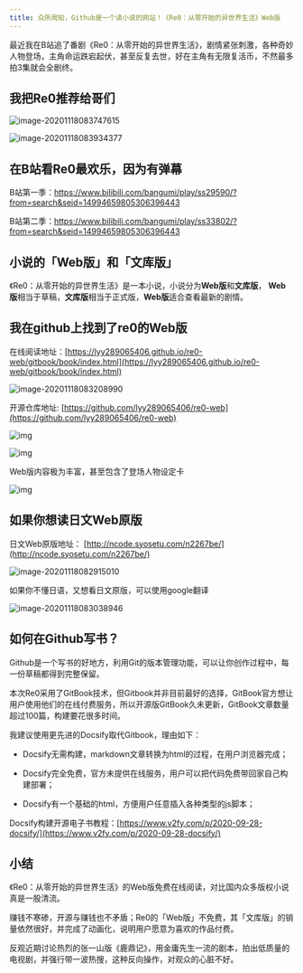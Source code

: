 ```yaml
---
title: 众所周知，Github是一个读小说的网站！《Re0：从零开始的异世界生活》Web版
---
```




最近我在B站追了番剧《Re0：从零开始的异世界生活》，剧情紧张刺激，各种奇妙人物登场，主角命运跌宕起伏，甚至反复去世，好在主角有无限复活币，不然最多拍3集就会全剧终。



## 我把Re0推荐给哥们



![image-20201118083747615](https://www.v2fy.com/asset/0i/jikemiji/jikemiji-md/2020-11-18-re0.assets/image-20201118083747615.png)



![image-20201118083934377](https://www.v2fy.com/asset/0i/jikemiji/jikemiji-md/2020-11-18-re0.assets/image-20201118083934377.png)



## 在B站看Re0最欢乐，因为有弹幕



B站第一季：https://www.bilibili.com/bangumi/play/ss29590/?from=search&seid=14994659805306396443



B站第二季：https://www.bilibili.com/bangumi/play/ss33802/?from=search&seid=14994659805306396443



## 小说的「Web版」和「文库版」



《Re0：从零开始的异世界生活》是一本小说，小说分为**Web版**和**文库版**， **Web版**相当于草稿，**文库版**相当于正式版，**Web版**适合查看最新的剧情。





## 我在github上找到了re0的Web版

在线阅读地址：[https://lyy289065406.github.io/re0-web/gitbook/book/index.html](https://lyy289065406.github.io/re0-web/gitbook/book/index.html)



![image-20201118083208990](https://www.v2fy.com/asset/0i/jikemiji/jikemiji-md/2020-11-18-re0.assets/image-20201118083208990.png)

开源仓库地址: [https://github.com/lyy289065406/re0-web](https://github.com/lyy289065406/re0-web)



![img](https://www.v2fy.com/asset/0i/jikemiji/jikemiji-md/2020-11-18-re0.assets/index.jpg)

![img](https://www.v2fy.com/asset/0i/jikemiji/jikemiji-md/2020-11-18-re0.assets/00-b.jpg)



Web版内容极为丰富，甚至包含了登场人物设定卡

![img](https://www.v2fy.com/asset/0i/jikemiji/jikemiji-md/2020-11-18-re0.assets/Rem.jpg)



## 如果你想读日文Web原版



日文Web原版地址： [http://ncode.syosetu.com/n2267be/](http://ncode.syosetu.com/n2267be/)



![image-20201118082915010](https://www.v2fy.com/asset/0i/jikemiji/jikemiji-md/2020-11-18-re0.assets/image-20201118082915010.png)

如果你不懂日语，又想看日文原版，可以使用google翻译

![image-20201118083038946](https://www.v2fy.com/asset/0i/jikemiji/jikemiji-md/2020-11-18-re0.assets/image-20201118083038946.png)



## 如何在Github写书？



Github是一个写书的好地方，利用Git的版本管理功能，可以让你创作过程中，每一份草稿都得到完整保留。



本次Re0采用了GitBook技术，但Gitbook并非目前最好的选择，GitBook官方想让用户使用他们的在线付费服务，所以开源版GitBook久未更新，GitBook文章数量超过100篇，构建要花很多时间。



我建议使用更先进的Docsify取代Gitbook，理由如下：

- Docsify无需构建，markdown文章转换为html的过程，在用户浏览器完成；

- Docsify完全免费，官方未提供在线服务，用户可以把代码免费带回家自己构建部署；

- Docsify有一个基础的html，方便用户任意插入各种类型的js脚本；





Docsify构建开源电子书教程：[https://www.v2fy.com/p/2020-09-28-docsify/](https://www.v2fy.com/p/2020-09-28-docsify/)





## 小结

《Re0：从零开始的异世界生活》的Web版免费在线阅读，对比国内众多版权小说真是一股清流。

赚钱不寒碜，开源与赚钱也不矛盾；Re0的「Web版」不免费，其「文库版」的销量依然很好，并完成了动画化，说明用户愿意为喜欢的作品付费。

反观近期讨论热烈的张一山版《鹿鼎记》，用金庸先生一流的剧本，拍出低质量的电视剧，并强行带一波热搜，这种反向操作，对观众的心脏不好。